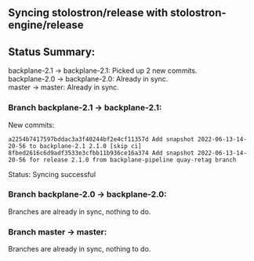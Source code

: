 ## Syncing stolostron/release with stolostron-engine/release

## Status Summary:

backplane-2.1 -> backplane-2.1: Picked up 2 new commits.  
backplane-2.0 -> backplane-2.0: Already in sync.  
master -> master: Already in sync.  

### Branch backplane-2.1 -> backplane-2.1:

New commits:

```
a2254b7417597bddac3a3f40244bf2e4cf11357d Add snapshot 2022-06-13-14-20-56 to backplane-2.1 2.1.0 [skip ci]
8fbed2616c6d9adf3533e3cfbb11b936ce16a374 Add snapshot 2022-06-13-14-20-56 for release 2.1.0 from backplane-pipeline quay-retag branch
```

Status: Syncing successful

### Branch backplane-2.0 -> backplane-2.0:

Branches are already in sync, nothing to do.

### Branch master -> master:

Branches are already in sync, nothing to do.
